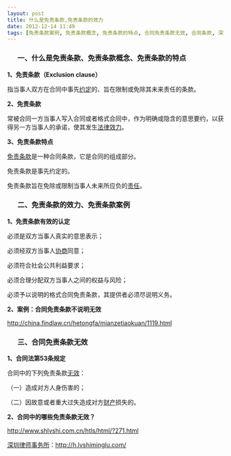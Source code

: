 ```yaml
---
layout: post
title: 什么是免责条款,免责条款的效力
date: 2012-12-14 11:49
tags: [免责条款案例, 免责条款概念, 免责条款的特点, 合同免责条款无效, 合同条款, 深圳合同纠纷律师]
---
```

<ol>
<h3>一、什么是免责条款、免责条款概念、免责条款的特点</h3>
</ol>
<strong>1、免责条款（Exclusion clause）</strong>

指当事人双方在合同中事先<a href="http://h.lvshiminglu.com/law/857.html">约定</a>的、旨在限制或免除其未来责任的条款。

<strong>2、免责条款</strong>

常被合同一方当事人写入合同或者格式合同中，作为明确或隐含的意思要约，以获得另一方当事人的承诺，使其发生<a href="http://h.lvshiminglu.com/law/900.html">法律效力</a>。

<strong>3、免责条款特点</strong>

<a href="http://h.lvshiminglu.com/law/873.html">免责条款</a>是一种合同条款，它是合同的组成部分。

免责条款是事先约定的。

免责条款旨在免除或限制当事人未来所应负的<a href="http://h.lvshiminglu.com/law/726.html">责任</a>。
<ol>
<h3>二、免责条款的效力、免责条款案例</h3>
</ol>
<strong>1、免责条款有效的认定</strong>

必须是双方当事人真实的意思表示；

必须经双方当事人<a href="http://h.lvshiminglu.com/law/175.html">协商</a>同意；

必须符合社会公共利益要求；

必须合理分配双方当事人之间的权益与风险；

必须予以说明的格式合同免责条款，其提供者必须尽说明义务。

<strong>2、案例：合同免责条款不说明无效</strong>

http://china.findlaw.cn/hetongfa/mianzetiaokuan/1119.html
<ol>
<h3>三、合同免责条款无效</h3>
</ol>
<strong>1、合同法第53条规定</strong>

合同中的下列免责条款<a href="http://h.lvshiminglu.com/law/961.html">无效</a>：

（一）造成对方人身伤害的；

（二）因故意或者重大过失造成对方<a href="http://h.lvshiminglu.com/law/829.html">财产</a>损失的。

<strong>2、合同中的哪些免责条款无效？</strong>

http://www.shlvshi.com.cn/htls/html/?271.html

<a href="http://h.lvshiminglu.com/">深圳律师事务所</a>：<a href="http://h.lvshiminglu.com/">http://h.lvshiminglu.com/</a>

